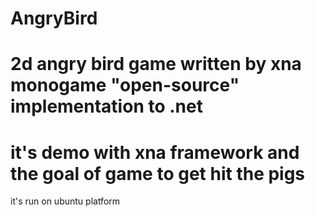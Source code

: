 # AngryBird
2d angry bird game written by xna monogame "open-source" implementation to .net
====================================================================================
it's demo with xna framework and the goal of game to get hit the pigs 
====================================================================================
it's run on ubuntu platform
